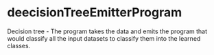 # deecisionTreeEmitterProgram
Decision tree - The program takes the data and emits the program that would classify all the input datasets to classify them into the learned classes.

